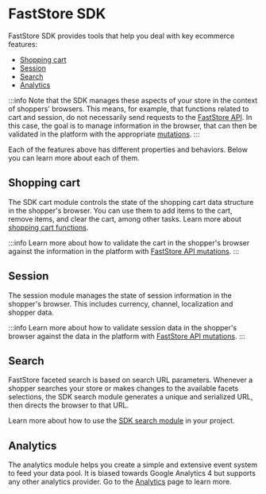 # FastStore SDK

FastStore SDK provides tools that help you deal with key ecommerce features:

- [Shopping cart](#shopping-cart)
- [Session](#session)
- [Search](#search)
- [Analytics](#analytics)

:::info
Note that the SDK manages these aspects of your store in the context of shoppers' browsers. This means, for example, that functions related to cart and session, do not necessarily send requests to the [FastStore API](/reference/api/faststore-api). In this case, the goal is to manage information in the browser, that can then be validated in the platform with the appropriate [mutations](/reference/api/mutations).
:::

Each of the features above has different properties and behaviors. Below you can learn more about each of them.

## Shopping cart

The SDK cart module controls the state of the shopping cart data structure in the shopper's browser. You can use them to add items to the cart, remove items, and clear the cart, among other tasks. Learn more about [shopping cart functions](/reference/sdk/cart/useCart).

:::info
Learn more about how to validate the cart in the shopper's browser against the information in the platform with [FastStore API mutations](/reference/api/mutations).
:::

## Session

The session module manages the state of session information in the shopper's browser. This includes currency, channel, localization and shopper data.

:::info
Learn more about how to validate session data in the shopper's browser against the data in the platform with [FastStore API mutations](/reference/api/mutations).
:::

## Search

FastStore faceted search is based on search URL parameters. Whenever a shopper searches your store or makes changes to the available facets selections, the SDK search module generates a unique and serialized URL, then directs the browser to that URL.

Learn more about how to use the [SDK search module](/reference/sdk/search) in your project.

## Analytics

The analytics module helps you create a simple and extensive event system to feed your data pool. It is biased towards Google Analytics 4 but supports any other analytics provider. Go to the [Analytics](/reference/sdk/analytics) page to learn more.
